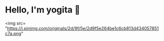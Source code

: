 # Hello, I'm yogita 👋

<img src= "https://i.pinimg.com/originals/2d/9f/5e/2d9f5e264be1c6cb813d434057851c7a.png"
<!--
**yogitamishra1/yogitamishra1** is a ✨ _special_ ✨ repository because its `README.md` (this file) appears on your GitHub profile.



- 🔭 Actively looking for Data Science job
- 🌱 I’m currently learning ...
- 👯 I’m looking to collaborate on ...
- 🤔 I’m looking for help with ...
- 💬 Ask me about ...
- 📫 
- 😄 Pronouns: ...
- ⚡ Fun fact: ...
-->
